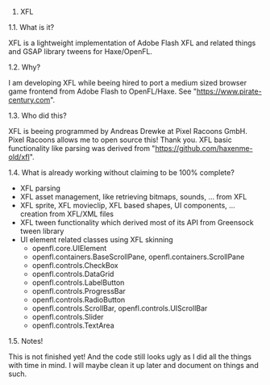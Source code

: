 1. XFL

1.1. What is it?

XFL is a lightweight implementation of Adobe Flash XFL and related things and GSAP library tweens for Haxe/OpenFL.

1.2. Why?

I am developing XFL while beeing hired to port a medium sized browser game frontend from Adobe Flash to OpenFL/Haxe. See "https://www.pirate-century.com". 

1.3. Who did this?

XFL is beeing programmed by Andreas Drewke at Pixel Racoons GmbH. Pixel Racoons allows me to open source this! Thank you.
XFL basic functionality like parsing was derived from "https://github.com/haxenme-old/xfl".

1.4. What is already working without claiming to be 100% complete?

  - XFL parsing
  - XFL asset management, like retrieving bitmaps, sounds, ... from XFL
  - XFL sprite, XFL movieclip, XFL based shapes, UI components, ... creation from XFL/XML files
  - XFL tween functionality which derived most of its API from Greensock tween library
  - UI element related classes using XFL skinning
    - openfl.core.UIElement
    - openfl.containers.BaseScrollPane, openfl.containers.ScrollPane
    - openfl.controls.CheckBox
    - openfl.controls.DataGrid
    - openfl.controls.LabelButton
    - openfl.controls.ProgressBar
    - openfl.controls.RadioButton
    - openfl.controls.ScrollBar, openfl.controls.UIScrollBar
    - openfl.controls.Slider
    - openfl.controls.TextArea

1.5. Notes!

This is not finished yet! And the code still looks ugly as I did all the things with time in mind. I will maybe clean it up later and document on things and such.

